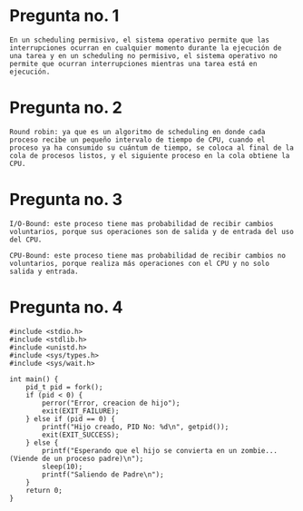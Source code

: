 # Pregunta no. 1
    En un scheduling permisivo, el sistema operativo permite que las interrupciones ocurran en cualquier momento durante la ejecución de una tarea y en un scheduling no permisivo, el sistema operativo no permite que ocurran interrupciones mientras una tarea está en ejecución.

# Pregunta no. 2
    Round robin: ya que es un algoritmo de scheduling en donde cada proceso recibe un pequeño intervalo de tiempo de CPU, cuando el proceso ya ha consumido su cuántum de tiempo, se coloca al final de la cola de procesos listos, y el siguiente proceso en la cola obtiene la CPU.

# Pregunta no. 3
    I/O-Bound: este proceso tiene mas probabilidad de recibir cambios voluntarios, porque sus operaciones son de salida y de entrada del uso del CPU.

    CPU-Bound: este proceso tiene mas probabilidad de recibir cambios no voluntarios, porque realiza más operaciones con el CPU y no solo salida y entrada.

# Pregunta no. 4
    #include <stdio.h>
    #include <stdlib.h>
    #include <unistd.h>
    #include <sys/types.h>
    #include <sys/wait.h>

    int main() {
        pid_t pid = fork();
        if (pid < 0) {
            perror("Error, creacion de hijo");
            exit(EXIT_FAILURE);
        } else if (pid == 0) {
            printf("Hijo creado, PID No: %d\n", getpid());
            exit(EXIT_SUCCESS);
        } else {
            printf("Esperando que el hijo se convierta en un zombie... (Viende de un proceso padre)\n");
            sleep(10);
            printf("Saliendo de Padre\n");
        }
        return 0;
    }
